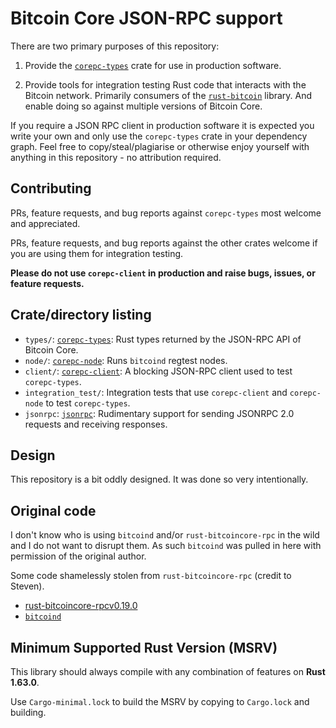 # Bitcoin Core JSON-RPC support

There are two primary purposes of this repository:

1. Provide the [`corepc-types`](https://crates.io/crates/corepc-types) crate for use in production
   software. 
   
2. Provide tools for integration testing Rust code that interacts with the Bitcoin network.
   Primarily consumers of the [`rust-bitcoin`](https://crates.io/crates/bitcoin) library. And enable
   doing so against multiple versions of Bitcoin Core.

If you require a JSON RPC client in production software it is expected you write your own and only
use the `corepc-types` crate in your dependency graph. Feel free to copy/steal/plagiarise or
otherwise enjoy yourself with anything in this repository - no attribution required.

## Contributing

PRs, feature requests, and bug reports against `corepc-types` most welcome and appreciated.

PRs, feature requests, and bug reports against the other crates welcome if you are using them for
integration testing.

**Please do not use `corepc-client` in production and raise bugs, issues, or feature requests.**

## Crate/directory listing

- `types/`: [`corepc-types`](https://crates.io/crates/corepc-types): Rust types returned by the JSON-RPC API of Bitcoin Core.
- `node/`: [`corepc-node`](https://crates.io/crates/corepc-node): Runs `bitcoind` regtest nodes.
- `client/`: [`corepc-client`](https://crates.io/crates/corepc-client): A blocking JSON-RPC client used to test `corepc-types`.
- `integration_test/`: Integration tests that use `corepc-client` and `corepc-node` to test `corepc-types`.
- `jsonrpc`: [`jsonrpc`](https://crates.io/crates/jsonrpc): Rudimentary support for sending JSONRPC 2.0 requests and receiving responses.

## Design

This repository is a bit oddly designed. It was done so very intentionally.

## Original code

I don't know who is using `bitcoind` and/or `rust-bitcoincore-rpc` in the wild and I do not want to
disrupt them. As such `bitcoind` was pulled in here with permission of the original author.

Some code shamelessly stolen from `rust-bitcoincore-rpc` (credit to Steven).

- [rust-bitcoincore-rpcv0.19.0](https://github.com/rust-bitcoin/rust-bitcoincore-rpc)
- [`bitcoind`](https://crates.io/crates/bitcoind)

## Minimum Supported Rust Version (MSRV)

This library should always compile with any combination of features on **Rust 1.63.0**.

Use `Cargo-minimal.lock` to build the MSRV by copying to `Cargo.lock` and building.
